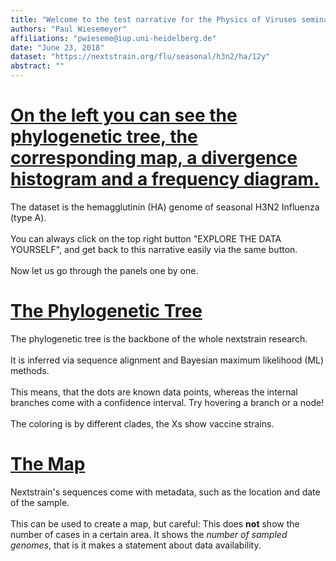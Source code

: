 ```yaml
---
title: "Welcome to the test narrative for the Physics of Viruses seminar. We will get familiar with most of the panels on the right side. Please HOVER YOUR MOUSE HERE and scroll down, or press the down arrow."
authors: "Paul Wiesemeyer"
affiliations: "pwieseme@iup.uni-heidelberg.de"
date: "June 23, 2018"
dataset: "https://nextstrain.org/flu/seasonal/h3n2/ha/12y"
abstract: ""
---
```


<!-- ############ SLIDE BREAK ############# -->
<!-- This is left-side text -->
# [On the left you can see the phylogenetic tree, the corresponding map, a divergence histogram and a frequency diagram.](https://nextstrain.org/flu/seasonal/h3n2/ha/12y?branchLabel=none&p=grid)

The dataset is the hemagglutinin (HA) genome of seasonal H3N2 Influenza (type A).
<br><br>
You can always click on the top right button "EXPLORE THE DATA YOURSELF", and get back to this narrative easily via the same button.
<br><br>
Now let us go through the panels one by one.  


<!-- ############ SLIDE BREAK ############# -->
<!-- This is left-side text -->
# [The Phylogenetic Tree](https://nextstrain.org/flu/seasonal/h3n2/ha/12y?d=tree&p=full)

The phylogenetic tree is the backbone of the whole nextstrain research.
<br><br>
It is inferred via sequence alignment and Bayesian maximum likelihood (ML) methods.
<br><br>
This means, that the dots are known data points, whereas the internal branches come with a confidence interval. Try hovering a branch or a node!
<br><br>
The coloring is by different clades, the Xs show vaccine strains.

<!-- ############ SLIDE BREAK ############# -->
<!-- This is left-side text -->
# [The Map](https://nextstrain.org/flu/seasonal/h3n2/ha/12y?d=tree&p=full)

Nextstrain's sequences come with metadata, such as the location and date of the sample.
<br><br>
This can be used to create a map, but careful: This does **not** show the number of cases in a certain area. It shows the _number of sampled genomes_, that is it makes a statement about data availability.